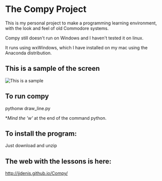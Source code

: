 # The Compy Project

This is my personal project to make a programming learning environment,
with the look and feel of old Commodore systems.

Compy still doesn't run on Windows and I haven't tested it on linux.

It runs using wxWindows, which I have installed on my mac using the Anaconda distribution.

This is a sample of the screen
-------------------------------
![This is a sample](https://jjdenis.github.io/Compy/img/print_hello_world.png)


To run compy
-------------

  pythonw draw_line.py

**Mind the 'w'* at the end of the command python.

To install the program:
------------------------

  Just download and unzip


The web with the lessons is here:
------------------------------------------

  http://jjdenis.github.io/Compy/

